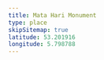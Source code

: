 ```yaml
---
title: Mata Hari Monument
type: place
skipSitemap: true
latitude: 53.201916
longitude: 5.798788
---
```

